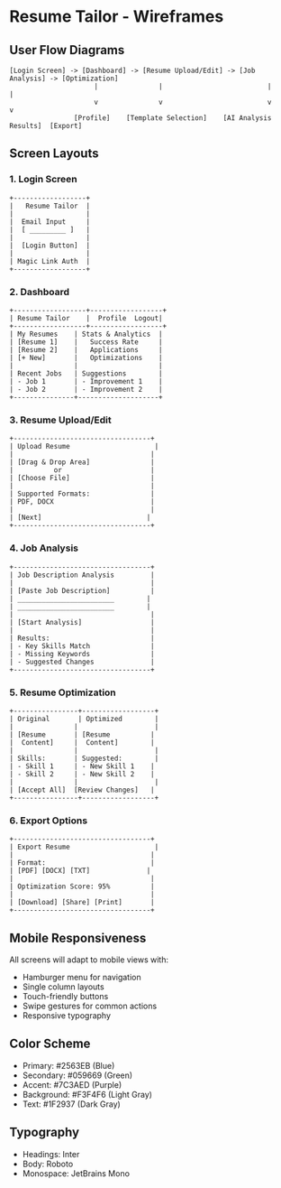 # Resume Tailor - Wireframes

## User Flow Diagrams

```
[Login Screen] -> [Dashboard] -> [Resume Upload/Edit] -> [Job Analysis] -> [Optimization]
                     |               |                          |              |
                     v               v                          v              v
                [Profile]    [Template Selection]    [AI Analysis Results]  [Export]
```

## Screen Layouts

### 1. Login Screen
```
+------------------+
|   Resume Tailor  |
|                  |
|  Email Input     |
|  [ _________ ]   |
|                  |
|  [Login Button]  |
|                  |
| Magic Link Auth  |
+------------------+
```

### 2. Dashboard
```
+------------------+------------------+
| Resume Tailor    |  Profile  Logout|
+------------------+------------------+
| My Resumes    | Stats & Analytics  |
| [Resume 1]    |   Success Rate     |
| [Resume 2]    |   Applications     |
| [+ New]       |   Optimizations    |
|               |                    |
| Recent Jobs   | Suggestions        |
| - Job 1       | - Improvement 1    |
| - Job 2       | - Improvement 2    |
+---------------+--------------------+
```

### 3. Resume Upload/Edit
```
+----------------------------------+
| Upload Resume                     |
|                                  |
| [Drag & Drop Area]               |
|          or                      |
| [Choose File]                    |
|                                  |
| Supported Formats:               |
| PDF, DOCX                        |
|                                  |
| [Next]                          |
+----------------------------------+
```

### 4. Job Analysis
```
+----------------------------------+
| Job Description Analysis         |
|                                  |
| [Paste Job Description]          |
| ________________________        |
| ________________________        |
|                                  |
| [Start Analysis]                 |
|                                  |
| Results:                         |
| - Key Skills Match               |
| - Missing Keywords               |
| - Suggested Changes              |
+----------------------------------+
```

### 5. Resume Optimization
```
+----------------+------------------+
| Original       | Optimized        |
|               |                   |
| [Resume       | [Resume          |
|  Content]     |  Content]        |
|               |                   |
| Skills:       | Suggested:        |
| - Skill 1     | - New Skill 1    |
| - Skill 2     | - New Skill 2    |
|               |                   |
| [Accept All]  [Review Changes]   |
+----------------+------------------+
```

### 6. Export Options
```
+----------------------------------+
| Export Resume                     |
|                                  |
| Format:                          |
| [PDF] [DOCX] [TXT]              |
|                                  |
| Optimization Score: 95%          |
|                                  |
| [Download] [Share] [Print]       |
+----------------------------------+
```

## Mobile Responsiveness

All screens will adapt to mobile views with:
- Hamburger menu for navigation
- Single column layouts
- Touch-friendly buttons
- Swipe gestures for common actions
- Responsive typography

## Color Scheme
- Primary: #2563EB (Blue)
- Secondary: #059669 (Green)
- Accent: #7C3AED (Purple)
- Background: #F3F4F6 (Light Gray)
- Text: #1F2937 (Dark Gray)

## Typography
- Headings: Inter
- Body: Roboto
- Monospace: JetBrains Mono
